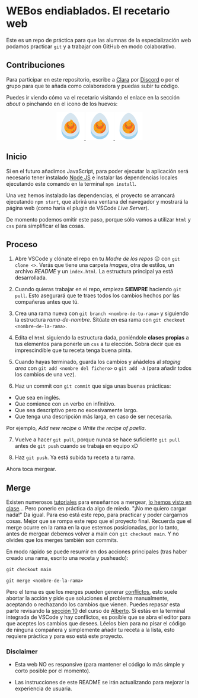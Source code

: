 # WEBos endiablados. El recetario web

Este es un repo de práctica para que las alumnas de la especialización web podamos practicar `git` y a trabajar con GitHub en modo colaborativo.

## Contribuciones

Para participar en este repositorio, escribe a [Clara](https://github.com/claraMirandaZ) por [Discord](https://discord.com/channels/1005086932998561815/1006149531408281691) o por el grupo para que te añada como colaboradora y puedas subir tu código.

Puedes ir viendo cómo va el recetario visitando el enlace en la sección _about_ o pinchando en el icono de los huevos:

<div align=center>
  <a href="" target="_blank">
    <img src="https://github.com/KeepCoding-BC-Glovo-Mujeres-en-tech/recetario-alumnas-web/blob/main/images/deviled-egg-icon.png" style=" width:75px"/>
    <img src="https://github.com/KeepCoding-BC-Glovo-Mujeres-en-tech/recetario-alumnas-web/blob/main/images/deviled-egg-icon.png" style=" width:75px"/>
    <img src="https://github.com/KeepCoding-BC-Glovo-Mujeres-en-tech/recetario-alumnas-web/blob/main/images/deviled-egg-icon.png" style=" width:75px"/>
  </a>
</div>

## Inicio

Si en el futuro añadimos JavaScript, para poder ejecutar la aplicación será necesario tener instalado [Node JS](https://nodejs.org/) e instalar las dependencias locales ejecutando este comando en la terminal `npm install`.

Una vez hemos instalado las dependencias, el proyecto se arrancará ejecutando `npm start`, que abrirá una ventana del navegador y mostrará la página web (como haría el plugin de VSCode _Live Server_).

De momento podemos omitir este paso, porque sólo vamos a utilizar `html` y `css` para simplificar el las cosas.

## Proceso

1. Abre VSCode y clónate el repo en tu _Madre de los repos_ 😉 con `git clone <>`. Verás que tiene una carpeta _images_, otra de estilos, un archivo _README_ y un `index.html`. La estructura principal ya está desarrollada.

2. Cuando quieras trabajar en el repo, empieza **SIEMPRE** haciendo `git pull`. Esto asegurará que te traes todos los cambios hechos por las compañeras antes que tú.

3. Crea una rama nueva con `git branch <nombre-de-tu-rama>` y siguiendo la estructura _rama-de-nombre_. Sitúate en esa rama con `git checkout <nombre-de-la-rama>`.

4. Edita el `html` siguiendo la estructura dada, poniéndole **clases propias** a tus elementos para ponerle un `css` a tu elección. Sobra decir que es imprescindible que tu receta tenga buena pinta.

5. Cuando hayas terminado, guarda los cambios y añádelos al _staging area_ con `git add <nombre del fichero>` o `git add -A` (para añadir todos los cambios de una vez).

6. Haz un commit con `git commit` que siga unas buenas prácticas:
- Que sea en inglés.
- Que comience con un verbo en infinitivo.
- Que sea descriptivo pero no excesivamente largo.
- Que tenga una descripción más larga, en caso de ser necesaria.

Por ejemplo, _Add new recipe_ o _Write the recipe of paella_.

7. Vuelve a hacer `git pull`, porque nunca se hace suficiente `git pull` antes de `git push` cuando se trabaja en equipo xD

8. Haz `git push`. Ya está subida tu receta a tu rama.

Ahora toca mergear.

## Merge

Existen numerosos [tutoriales](https://www.freecodecamp.org/espanol/news/la-guia-definitiva-para-git-merge-y-git-rebase/) para enseñarnos a mergear, [lo hemos visto en clase](https://plataforma.keepcoding.io/courses/13532/lectures/215372)... Pero ponerlo en práctica da algo de miedo. "¡No me quiero cargar nada!" Da igual. Para eso está este repo, para practicar y poder cargarnos cosas. Mejor que se rompa este repo que el proyecto final.
Recuerda que el merge ocurre en la rama en la que estemos posicionadas, por lo tanto, antes de mergear debemos volver a main con `git checkout main`. Y no olvides que los merges también son commits.

En modo rápido se puede resumir en dos acciones principales (tras haber creado una rama, escrito una receta y pusheado):
```
git checkout main
```

```
git merge <nombre-de-la-rama>
```
Pero el tema es que los merges pueden generar [conflictos](https://styde.net/ramas-y-resolucion-de-conflictos-en-git/), esto suele abortar la acción y pide que soluciones el problema manualmente, aceptando o rechazando los cambios que vienen. Puedes repasar esta parte revisando la [sección 10](https://plataforma.keepcoding.io/courses/13532/lectures/230695) del curso de [Alberto](https://github.com/kasappeal). Si estás en la terminal integrada de VSCode y hay conflictos, es posible que se abra el editor para que aceptes los cambios que desees. Léelos bien para no pisar el código de ninguna compañera y simplemente añadir tu receta a la lista, esto requiere práctica y para eso está este proyecto.

### Disclaimer

- Esta web NO es responsive (para mantener el código lo más simple y corto posible por el momento).

- Las instrucciones de este README se irán actualizando para mejorar la experiencia de usuaria.